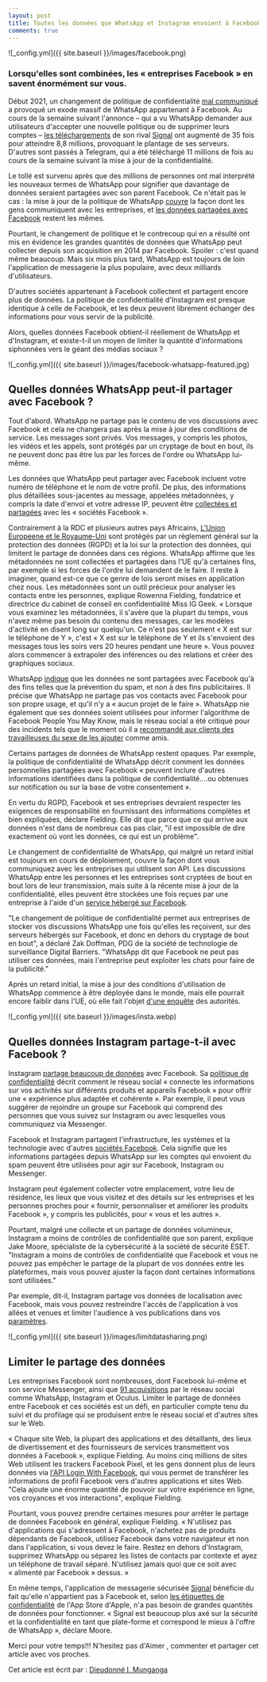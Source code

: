 ```yaml
---
layout: post
title: Toutes les données que WhatsApp et Instagram envoient à Facebook
comments: true
---
```

![_config.yml]({{ site.baseurl }}/images/facebook.png)
### Lorsqu'elles sont combinées, les « entreprises Facebook » en savent énormément sur vous.

Début 2021, un changement de politique de confidentialité [mal communiqué](https://www.theverge.com/2021/1/12/22226792/whatsapp-privacy-policy-response-signal-telegram-controversy-clarification) a provoqué un exode massif de WhatsApp appartenant à Facebook. Au cours de la semaine suivant l'annonce – qui a vu WhatsApp demander aux utilisateurs d'accepter une nouvelle politique ou de supprimer leurs comptes – [les téléchargements](https://www.bbc.co.uk/news/technology-55684595) de son rival [Signal](https://www.wired.co.uk/article/whatsapp-alternatives-vs-signal) ont augmenté de 35 fois pour atteindre 8,8 millions, provoquant le plantage de ses serveurs. D'autres sont passés à Telegram, qui a été téléchargé 11 millions de fois au cours de la semaine suivant la mise à jour de la confidentialité.

Le tollé est survenu après que des millions de personnes ont mal interprété les nouveaux termes de WhatsApp pour signifier que davantage de données seraient partagées avec son parent Facebook. Ce n'était pas le cas : la mise à jour de la politique de WhatsApp [couvre](https://faq.whatsapp.com/general/security-and-privacy/answering-your-questions-about-whatsapps-privacy-policy) la façon dont les gens communiquent avec les entreprises, et [les données partagées avec Facebook](https://www.wired.com/story/whatsapp-facebook-data-share-notification/) restent les mêmes.

Pourtant, le changement de politique et le contrecoup qui en a résulté ont mis en évidence les grandes quantités de données que WhatsApp peut collecter depuis son acquisition en 2014 par Facebook. Spoiler : c'est quand même beaucoup. Mais six mois plus tard, WhatsApp est toujours de loin l'application de messagerie la plus populaire, avec deux milliards d'utilisateurs.

D'autres sociétés appartenant à Facebook collectent et partagent encore plus de données. La politique de confidentialité d'Instagram est presque identique à celle de Facebook, et les deux peuvent librement échanger des informations pour vous servir de la publicité.

Alors, quelles données Facebook obtient-il réellement de WhatsApp et d'Instagram, et existe-t-il un moyen de limiter la quantité d'informations siphonnées vers le géant des médias sociaux ?

![_config.yml]({{ site.baseurl }}/images/facebook-whatsapp-featured.jpg)
## Quelles données WhatsApp peut-il partager avec Facebook ?
Tout d'abord. WhatsApp ne partage pas le contenu de vos discussions avec Facebook et cela ne changera pas après la mise à jour des conditions de service. Les messages sont privés. Vos messages, y compris les photos, les vidéos et les appels, sont protégés par un cryptage de bout en bout, ils ne peuvent donc pas être lus par les forces de l'ordre ou WhatsApp lui-même.

Les données que WhatsApp peut partager avec Facebook incluent votre numéro de téléphone et le nom de votre profil. De plus, des informations plus détaillées sous-jacentes au message, appelées métadonnées, y compris la date d'envoi et votre adresse IP, peuvent être [collectées et partagées](https://faq.whatsapp.com/general/security-and-privacy/what-information-does-whatsapp-share-with-the-facebook-companies/?lang=en) avec les « sociétés Facebook ».

Contrairement à la RDC et plusieurs autres pays Africains, [L'Union Europeene et le Royaume-Uni](https://twitter.com/wolfiechristl/status/1350192867273289738?s=21) sont protégés par un règlement général sur la protection des données (RGPD) et la loi sur la protection des données, qui limitent le partage de données dans ces régions. WhatsApp affirme que les métadonnées ne sont collectées et partagées dans l'UE qu'à certaines fins, par exemple si les forces de l'ordre lui demandent de le faire.
Il reste à imaginer, quand est-ce que ce genre de lois seront mises en application chez nous.
Les métadonnées sont un outil précieux pour analyser les contacts entre les personnes, explique Rowenna Fielding, fondatrice et directrice du cabinet de conseil en confidentialité Miss IG Geek. « Lorsque vous examinez les métadonnées, il s'avère que la plupart du temps, vous n'avez même pas besoin du contenu des messages, car les modèles d'activité en disent long sur quelqu'un. Ce n'est pas seulement « X est sur le téléphone de Y », c'est « X est sur le téléphone de Y et ils s'envoient des messages tous les soirs vers 20 heures pendant une heure ». Vous pouvez alors commencer à extrapoler des inférences ou des relations et créer des graphiques sociaux.

WhatsApp [indique](https://faq.whatsapp.com/general/security-and-privacy/how-we-work-with-the-facebook-companies?eea=1) que les données ne sont partagées avec Facebook qu'à des fins telles que la prévention du spam, et non à des fins publicitaires. Il précise que WhatsApp ne partage pas vos contacts avec Facebook pour son propre usage, et qu'il n'y a « aucun projet de le faire ». WhatsApp nie également que ses données soient utilisées pour informer l'algorithme de Facebook People You May Know, mais le réseau social a été critiqué pour des incidents tels que le moment où il a [recommandé aux clients des travailleuses du sexe de les ajouter](https://www.wired.co.uk/article/facebook-people-you-may-know-friend-suggestions) comme amis.

Certains partages de données de WhatsApp restent opaques. Par exemple, la politique de confidentialité de WhatsApp décrit comment les données personnelles partagées avec Facebook « peuvent inclure d'autres informations identifiées dans la politique de confidentialité….ou obtenues sur notification ou sur la base de votre consentement ».

En vertu du RGPD, Facebook et ses entreprises devraient respecter les exigences de responsabilité en fournissant des informations complètes et bien expliquées, déclare Fielding. Elle dit que parce que ce qui arrive aux données n'est dans de nombreux cas pas clair, "il est impossible de dire exactement où vont les données, ce qui est un problème".

Le changement de confidentialité de WhatsApp, qui malgré un retard initial est toujours en cours de déploiement, couvre la façon dont vous communiquez avec les entreprises qui utilisent son API. Les discussions WhatsApp entre les personnes et les entreprises sont cryptées de bout en bout lors de leur transmission, mais suite à la récente mise à jour de la confidentialité, elles peuvent être stockées une fois reçues par une entreprise à l'aide d'un [service hébergé sur Facebook](https://faq.whatsapp.com/general/security-and-privacy/about-new-business-features-and-whatsapps-privacy-policy-update).

"Le changement de politique de confidentialité permet aux entreprises de stocker vos discussions WhatsApp une fois qu'elles les reçoivent, sur des serveurs hébergés sur Facebook, et donc en dehors du cryptage de bout en bout", a déclaré Zak Doffman, PDG de la société de technologie de surveillance Digital Barriers. "WhatsApp dit que Facebook ne peut pas utiliser ces données, mais l'entreprise peut exploiter les chats pour faire de la publicité."

Après un retard initial, la mise à jour des conditions d'utilisation de WhatsApp commence à être déployée dans le monde, mais elle pourrait encore faiblir dans l'UE, où elle fait l'objet [d'une enquête](https://www.bloomberg.com/news/articles/2021-07-15/facebook-s-eu-privacy-watchdog-urged-to-probe-data-sharing) des autorités.

![_config.yml]({{ site.baseurl }}/images/insta.webp)
## Quelles données Instagram partage-t-il avec Facebook ?

Instagram [partage beaucoup de données](https://www.google.com/search?q=site%3Awired.co.uk+instagram&oq=site%3Awired.co.uk+instagram+&aqs=chrome..69i57j69i58.3084j0j1&sourceid=chrome&ie=UTF-8) avec Facebook. Sa [politique de confidentialité](https://help.instagram.com/519522125107875) décrit comment le réseau social « connecte les informations sur vos activités sur différents produits et appareils Facebook » pour offrir une « expérience plus adaptée et cohérente ». Par exemple, il peut vous suggérer de rejoindre un groupe sur Facebook qui comprend des personnes que vous suivez sur Instagram ou avec lesquelles vous communiquez via Messenger.

Facebook et Instagram partagent l'infrastructure, les systèmes et la technologie avec d'autres [sociétés Facebook](https://www.facebook.com/help/111814505650678?ref=dp). Cela signifie que les informations partagées depuis WhatsApp sur les comptes qui envoient du spam peuvent être utilisées pour agir sur Facebook, Instagram ou Messenger.

Instagram peut également collecter votre emplacement, votre lieu de résidence, les lieux que vous visitez et des détails sur les entreprises et les personnes proches pour « fournir, personnaliser et améliorer les produits Facebook », y compris les publicités, pour « vous et les autres ».

Pourtant, malgré une collecte et un partage de données volumineux, Instagram a moins de contrôles de confidentialité que son parent, explique Jake Moore, spécialiste de la cybersécurité à la société de sécurité ESET. "Instagram a moins de contrôles de confidentialité que Facebook et vous ne pouvez pas empêcher le partage de la plupart de vos données entre les plateformes, mais vous pouvez ajuster la façon dont certaines informations sont utilisées."

Par exemple, dit-il, Instagram partage vos données de localisation avec Facebook, mais vous pouvez restreindre l'accès de l'application à vos allées et venues et limiter l'audience à vos publications dans vos [paramètres](https://www.instagram.com/accounts/privacy_and_security/).

![_config.yml]({{ site.baseurl }}/images/limitdatasharing.png)
## Limiter le partage des données

Les entreprises Facebook sont nombreuses, dont Facebook lui-même et son service Messenger, ainsi que [91 acquisitions](https://en.wikipedia.org/wiki/List_of_mergers_and_acquisitions_by_Facebook) par le réseau social comme WhatsApp, Instagram et Oculus. Limiter le partage de données entre Facebook et ces sociétés est un défi, en particulier compte tenu du suivi et du profilage qui se produisent entre le réseau social et d'autres sites sur le Web.

« Chaque site Web, la plupart des applications et des détaillants, des lieux de divertissement et des fournisseurs de services transmettent vos données à Facebook », explique Fielding. Au moins cinq millions de sites Web utilisent les trackers Facebook Pixel, et les gens donnent plus de leurs données via [l'API Login With Facebook](https://www.wired.com/story/security-risks-of-logging-in-with-facebook/), qui vous permet de transférer les informations de profil Facebook vers d'autres applications et sites Web. "Cela ajoute une énorme quantité de pouvoir sur votre expérience en ligne, vos croyances et vos interactions", explique Fielding.

Pourtant, vous pouvez prendre certaines mesures pour arrêter le partage de données Facebook en général, explique Fielding. « N'utilisez pas d'applications qui s'adressent à Facebook, n'achetez pas de produits dépendants de Facebook, utilisez Facebook dans votre navigateur et non dans l'application, si vous devez le faire. Restez en dehors d'Instagram, supprimez WhatsApp ou séparez les listes de contacts par contexte et ayez un téléphone de travail séparé. N'utilisez jamais quoi que ce soit avec « alimenté par Facebook » dessus. »



En même temps, l'application de messagerie sécurisée [Signal](https://signal.org/en/) bénéficie du fait qu'elle n'appartient pas à Facebook et, selon [les étiquettes de confidentialité](https://www.forbes.com/sites/zakdoffman/2021/01/03/whatsapp-beaten-by-apples-new-imessage-update-for-iphone-users/?sh=521a8ade3623) de l'App Store d'Apple, n'a pas besoin de grandes quantités de données pour fonctionner. « Signal est beaucoup plus axé sur la sécurité et la confidentialité en tant que plate-forme et correspond le mieux à l'offre de WhatsApp », déclare Moore.


Merci pour votre temps!!!
N'hesitez pas d'Aimer , commenter et partager cet article avec vos proches.

Cet article est écrit par : [Dieudonné I. Munganga](https://monsieurpapa.github.io/about/)